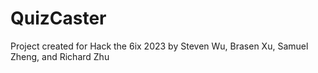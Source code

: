 # QuizCaster
Project created for Hack the 6ix 2023 by Steven Wu, Brasen Xu, Samuel Zheng, and Richard Zhu
